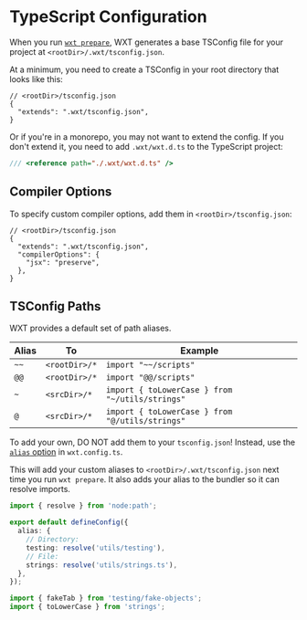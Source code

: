 # TypeScript Configuration

When you run [`wxt prepare`](/api/cli/wxt-prepare), WXT generates a base TSConfig file for your project at `<rootDir>/.wxt/tsconfig.json`.

At a minimum, you need to create a TSConfig in your root directory that looks like this:

```jsonc
// <rootDir>/tsconfig.json
{
  "extends": ".wxt/tsconfig.json",
}
```

Or if you're in a monorepo, you may not want to extend the config. If you don't extend it, you need to add `.wxt/wxt.d.ts` to the TypeScript project:

```ts
/// <reference path="./.wxt/wxt.d.ts" />
```

## Compiler Options

To specify custom compiler options, add them in `<rootDir>/tsconfig.json`:

```jsonc
// <rootDir>/tsconfig.json
{
  "extends": ".wxt/tsconfig.json",
  "compilerOptions": {
    "jsx": "preserve",
  },
}
```

## TSConfig Paths

WXT provides a default set of path aliases.

| Alias | To            | Example                                         |
| ----- | ------------- | ----------------------------------------------- |
| `~~`  | `<rootDir>/*` | `import "~~/scripts"`                           |
| `@@`  | `<rootDir>/*` | `import "@@/scripts"`                           |
| `~`   | `<srcDir>/*`  | `import { toLowerCase } from "~/utils/strings"` |
| `@`   | `<srcDir>/*`  | `import { toLowerCase } from "@/utils/strings"` |

To add your own, DO NOT add them to your `tsconfig.json`! Instead, use the [`alias` option](/api/reference/wxt/interfaces/InlineConfig#alias) in `wxt.config.ts`.

This will add your custom aliases to `<rootDir>/.wxt/tsconfig.json` next time you run `wxt prepare`. It also adds your alias to the bundler so it can resolve imports.

```ts
import { resolve } from 'node:path';

export default defineConfig({
  alias: {
    // Directory:
    testing: resolve('utils/testing'),
    // File:
    strings: resolve('utils/strings.ts'),
  },
});
```

```ts
import { fakeTab } from 'testing/fake-objects';
import { toLowerCase } from 'strings';
```
